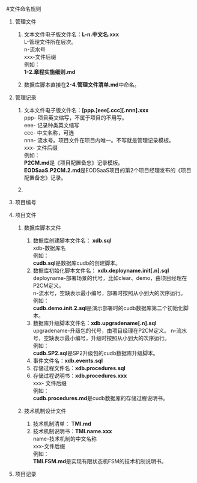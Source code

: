 #文件命名规则

1. 管理文件
	1. 文本文件电子版文件名：**L-n.中文名.xxx**  
	L-管理文件所在层次。  
	n-流水号  
	xxx-文件后缀  
	例如：  
	**1-2.章程实施细则.md**  

	1. 数据库脚本直接在**2-4.管理文件清单.md**中命名。  

1. 管理记录  
	1. 文本文件电子版文件名：**[ppp.]eee[.ccc][.nnn].xxx**  
	ppp- 项目英文缩写，不属于项目的不用写。  
	eee- 记录种类英文缩写  
	ccc- 中文名称，可选  
	nnn- 流水号。项目文件在项目内唯一。不写就是管理记录模板。  
	xxx- 文件后缀  
	例如：  
	**P2CM.md**是《项目配置备忘》记录模板。  
	**EODSaaS.P2CM.2.md**是EODSaaS项目的第2个项目经理发布的《项目配置备忘》记录。
	
	1.

1. 项目编号  

1. 项目文件
	1. 数据库脚本文件
		1. 数据库创建脚本文件名： **xdb.sql**  
			xdb-数据库名  
			例如：  
			**cudb.sql**是数据库cudb的创建脚本。
		1. 数据库初始化脚本文件名： **xdb.deployname.init[.n].sql**  
			deployname-部署场景的代号，比如clear、demo，由项目经理在P2CM定义。  
			n-流水号，空缺表示最小编号，部署时按照从小到大的次序运行。  
			例如：  
			**cudb.demo.init.2.sql**是演示部署时的cudb数据库第二个初始化脚本。
		1. 数据库升级脚本文件名：**xdb.upgradename[.n].sql**  
			upgradename-升级包的代号，由项目经理在P2CM定义。
			n-流水号，空缺表示最小编号，升级时按照从小到大的次序运行。  
			例如：  
			**cudb.SP2.sql**是SP2升级包的cudb数据库升级脚本。
		1. 事件文件名：**xdb.events.sql**  
		1. 存储过程文件名：**xdb.procedures.sql**  
		1. 存储过程说明书：**xdb.procedures.xxx**  
			xxx- 文件后缀  
			例如：  
			**cudb.procedures.md**是cudb数据库的存储过程说明书。  
		
	1. 技术机制设计文件  
		1. 技术机制清单： **TMI.md**
		1. 技术机制说明书：**TMI.name.xxx**  
			name-技术机制的中文名称  
			xxx-文件后缀  
			例如：  
			**TMI.FSM.md**是实现有限状态机FSM的技术机制说明书。

1. 项目记录  

